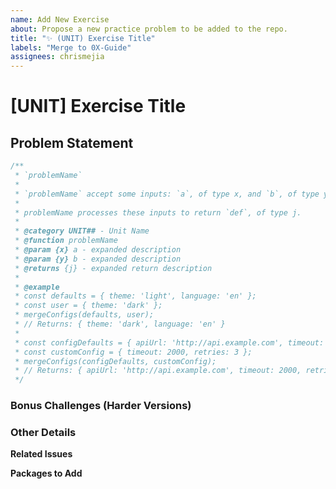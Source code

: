 ```yaml
---
name: Add New Exercise
about: Propose a new practice problem to be added to the repo.
title: "✨ (UNIT) Exercise Title"
labels: "Merge to 0X-Guide"
assignees: chrismejia
---
```


# [UNIT] Exercise Title

## Problem Statement

<!-- Remember to detail edge cases and their expected result -->

```js
/**
 * `problemName`
 *
 * `problemName` accept some inputs: `a`, of type x, and `b`, of type y
 *
 * problemName processes these inputs to return `def`, of type j.
 *
 * @category UNIT## - Unit Name
 * @function problemName
 * @param {x} a - expanded description
 * @param {y} b - expanded description
 * @returns {j} - expanded return description
 *
 * @example
 * const defaults = { theme: 'light', language: 'en' };
 * const user = { theme: 'dark' };
 * mergeConfigs(defaults, user);
 * // Returns: { theme: 'dark', language: 'en' }
 *
 * const configDefaults = { apiUrl: 'http://api.example.com', timeout: 1000 };
 * const customConfig = { timeout: 2000, retries: 3 };
 * mergeConfigs(configDefaults, customConfig);
 * // Returns: { apiUrl: 'http://api.example.com', timeout: 2000, retries: 3 }
 */
```

### Bonus Challenges (Harder Versions)

<!-- What additional conditions can be fulfilled to make this exercise more complex/challenging to the student? -->

### Other Details

**Related Issues**

<!-- Link issue numbers here -->

**Packages to Add**

<!-- Pkgs/libs needed to be added for this issue to completed  -->
